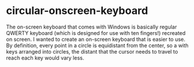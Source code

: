 # circular-onscreen-keyboard
The on-screen keyboard that comes with Windows is basically regular QWERTY keyboard (which is designed for use with ten fingers!) recreated on screen. I wanted to create an on-screen keyboard that is easier to use. By definition, every point in a circle is equidistant from the center, so a with keys arranged into circles, the distant that the cursor needs to travel to reach each key would vary less.
